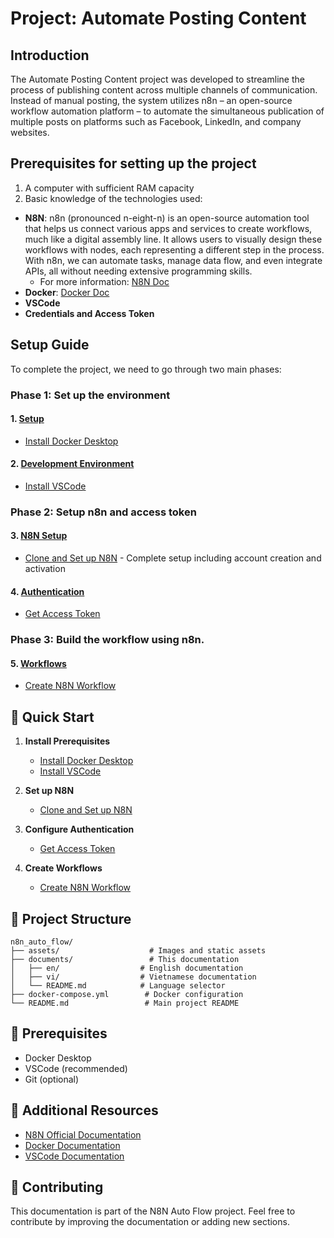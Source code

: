 # Project: Automate Posting Content

## Introduction
The Automate Posting Content project was developed to streamline the process of publishing content across multiple channels of communication. Instead of manual posting, the system utilizes n8n – an open-source workflow automation platform – to automate the simultaneous publication of multiple posts on platforms such as Facebook, LinkedIn, and company websites.

## Prerequisites for setting up the project
1. A computer with sufficient RAM capacity
2. Basic knowledge of the technologies used:
- **N8N**: n8n (pronounced n-eight-n) is an open-source automation tool that helps us connect various apps and services to create workflows, much like a digital assembly line. It allows users to visually design these workflows with nodes, each representing a different step in the process. With n8n, we can automate tasks, manage data flow, and even integrate APIs, all without needing extensive programming skills.
  + For more information: [N8N Doc](https://docs.n8n.io/)
- **Docker**: [Docker Doc](https://docs.docker.com/get-started/docker-overview/)
- **VSCode**
- **Credentials and Access Token**
## Setup Guide

To complete the project, we need to go through two main phases:
### Phase 1: Set up the environment

#### 1. [Setup](./01-setup/)

- [Install Docker Desktop](./01-setup/01-docker-desktop.md)

#### 2. [Development Environment](./02-vscode/)

- [Install VSCode](./02-vscode/01-install-vscode.md)

### Phase 2: Setup n8n and access token

#### 3. [N8N Setup](./03-n8n-setup/)

- [Clone and Set up N8N](./03-n8n-setup/01-clone-setup-n8n.md) - Complete setup including account creation and activation

#### 4. [Authentication](./04-authentication/)

- [Get Access Token](./04-authentication/get-access-token.md)

### Phase 3: Build the workflow using n8n.

#### 5. [Workflows](./05-workflows/)

- [Create N8N Workflow](./05-workflows/01-create-n8n-workflow.md)

## 🚀 Quick Start

1. **Install Prerequisites**

   - [Install Docker Desktop](./01-setup/01-docker-desktop.md)
   - [Install VSCode](./02-vscode/01-install-vscode.md)

2. **Set up N8N**

   - [Clone and Set up N8N](./03-n8n-setup/01-clone-setup-n8n.md)

3. **Configure Authentication**

   - [Get Access Token](./04-authentication/get-access-token.md)

4. **Create Workflows**
   - [Create N8N Workflow](./05-workflows/01-create-n8n-workflow.md)

## 📁 Project Structure

```
n8n_auto_flow/
├── assets/                    # Images and static assets
├── documents/                 # This documentation
│   ├── en/                  # English documentation
│   ├── vi/                  # Vietnamese documentation
│   └── README.md            # Language selector
├── docker-compose.yml        # Docker configuration
└── README.md                 # Main project README
```

## 🔧 Prerequisites

- Docker Desktop
- VSCode (recommended)
- Git (optional)

## 📖 Additional Resources

- [N8N Official Documentation](https://docs.n8n.io/)
- [Docker Documentation](https://docs.docker.com/)
- [VSCode Documentation](https://code.visualstudio.com/docs)

## 🤝 Contributing

This documentation is part of the N8N Auto Flow project. Feel free to contribute by improving the documentation or adding new sections.

